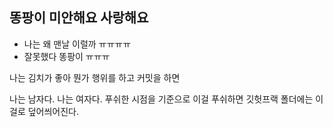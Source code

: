 ## 똥팡이 미안해요 사랑해요
 - 나는 왜 맨날 이럴까 ㅠㅠㅠㅠ
 - 잘못했다 똥팡이 ㅠㅠㅠ

나는 김치가 좋아
뭔가 행위를 하고 커밋을 하면

나는 남자다.
나는 여자다.
푸쉬한 시점을 기준으로 이걸 푸쉬하면 깃헛프랙 폴더에는 이걸로 덮어씌어진다.